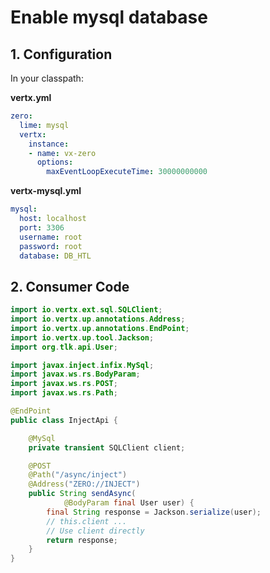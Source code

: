 # Enable mysql database

## 1. Configuration

In your classpath:

**vertx.yml**

```yaml
zero:
  lime: mysql
  vertx:
    instance:
    - name: vx-zero
      options:
        maxEventLoopExecuteTime: 30000000000
```

**vertx-mysql.yml**

```yaml
mysql:
  host: localhost
  port: 3306
  username: root
  password: root
  database: DB_HTL
```

## 2. Consumer Code

```java
import io.vertx.ext.sql.SQLClient;
import io.vertx.up.annotations.Address;
import io.vertx.up.annotations.EndPoint;
import io.vertx.up.tool.Jackson;
import org.tlk.api.User;

import javax.inject.infix.MySql;
import javax.ws.rs.BodyParam;
import javax.ws.rs.POST;
import javax.ws.rs.Path;

@EndPoint
public class InjectApi {

    @MySql
    private transient SQLClient client;

    @POST
    @Path("/async/inject")
    @Address("ZERO://INJECT")
    public String sendAsync(
            @BodyParam final User user) {
        final String response = Jackson.serialize(user);
        // this.client ...
        // Use client directly
        return response;
    }
}
```